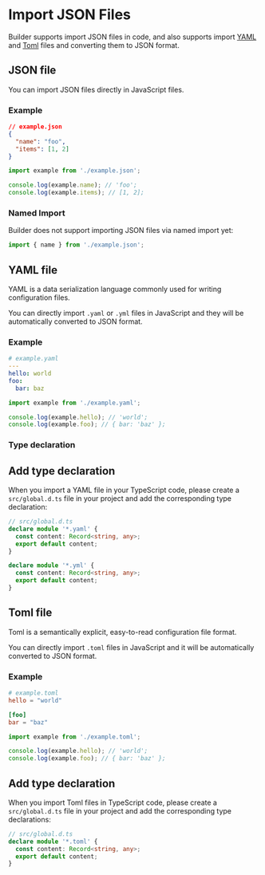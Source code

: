 # Import JSON Files

Builder supports import JSON files in code, and also supports import [YAML](https://yaml.org/) and [Toml](https://toml.io/en/) files and converting them to JSON format.

## JSON file

You can import JSON files directly in JavaScript files.

### Example

```json
// example.json
{
  "name": "foo",
  "items": [1, 2]
}
```

```js
import example from './example.json';

console.log(example.name); // 'foo';
console.log(example.items); // [1, 2];
```

### Named Import

Builder does not support importing JSON files via named import yet:

```js
import { name } from './example.json';
```

## YAML file

YAML is a data serialization language commonly used for writing configuration files.

You can directly import `.yaml` or `.yml` files in JavaScript and they will be automatically converted to JSON format.

### Example

```yaml
# example.yaml
---
hello: world
foo:
  bar: baz
```

```js
import example from './example.yaml';

console.log(example.hello); // 'world';
console.log(example.foo); // { bar: 'baz' };
```

### Type declaration

## Add type declaration

When you import a YAML file in your TypeScript code, please create a `src/global.d.ts` file in your project and add the corresponding type declaration:

```ts
// src/global.d.ts
declare module '*.yaml' {
  const content: Record<string, any>;
  export default content;
}

declare module '*.yml' {
  const content: Record<string, any>;
  export default content;
}
```

## Toml file

Toml is a semantically explicit, easy-to-read configuration file format.

You can directly import `.toml` files in JavaScript and it will be automatically converted to JSON format.

### Example

```toml
# example.toml
hello = "world"

[foo]
bar = "baz"
```

```js
import example from './example.toml';

console.log(example.hello); // 'world';
console.log(example.foo); // { bar: 'baz' };
```

## Add type declaration

When you import Toml files in TypeScript code, please create a `src/global.d.ts` file in your project and add the corresponding type declarations:

```ts
// src/global.d.ts
declare module '*.toml' {
  const content: Record<string, any>;
  export default content;
}
```

